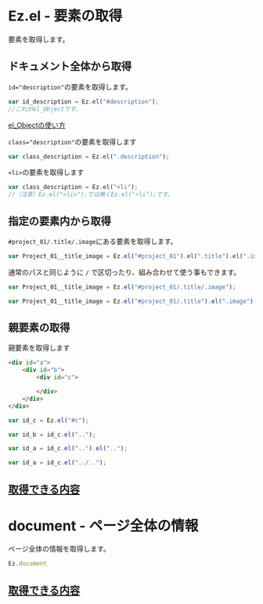 # Ez.el - 要素の取得
要素を取得します。

## ドキュメント全体から取得
``id="description"``の要素を取得します。

```javascript
var id_description = Ez.el("#description");
//これがel_Objectです。
```
[el_Objectの使い方](./el_Object.md)

``class="description"``の要素を取得します
```javascript
var class_description = Ez.el(".description");
```

``<li>``の要素を取得します
```javascript
var class_description = Ez.el("<li");
//（注意｝Ez.el("<li>");では無くEz.el("<li");です。
```

## 指定の要素内から取得
``#project_01/.title/.image``にある要素を取得します。
```javascript
var Project_01__title_image = Ez.el("#project_01").el(".title").el(".image");
```
通常のパスと同じように ``/`` で区切ったり、組み合わせて使う事もできます。
```javascript
var Project_01__title_image = Ez.el("#project_01/.title/.image");

var Project_01__title_image = Ez.el("#project_01/.title").el(".image");

```

## 親要素の取得
親要素を取得します
```html
<div id="a">
    <div id="b">
        <div id="c">

        </div>
    </div>
</div>
```

```javascript
var id_c = Ez.el("#c");

var id_b = id_c.el("..");

var id_a = id_c.el("..").el("..");

var id_a = id_c.el("../..");


```


## [取得できる内容](./el_Object.md)

# document - ページ全体の情報
ページ全体の情報を取得します。

```javascript
Ez.document
```
## [取得できる内容](./el_document.md)



